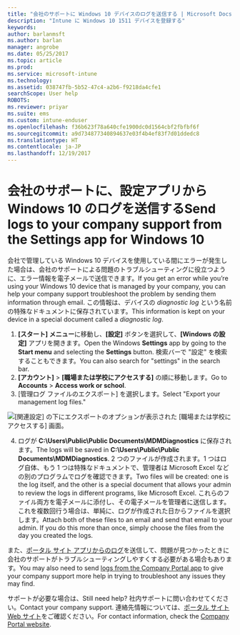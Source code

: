 ```yaml
---
title: "会社のサポートに Windows 10 デバイスのログを送信する | Microsoft Docs"
description: "Intune に Windows 10 1511 デバイスを登録する"
keywords: 
author: barlanmsft
ms.author: barlan
manager: angrobe
ms.date: 05/25/2017
ms.topic: article
ms.prod: 
ms.service: microsoft-intune
ms.technology: 
ms.assetid: 038747fb-5b52-47c4-a2b6-f9218da4cfe1
searchScope: User help
ROBOTS: 
ms.reviewer: priyar
ms.suite: ems
ms.custom: intune-enduser
ms.openlocfilehash: f36b623f78a640cfe1900dc0d1564cbf2fbfbf6f
ms.sourcegitcommit: a9d734877340894637e03f4b4ef83f7d01ddedc8
ms.translationtype: HT
ms.contentlocale: ja-JP
ms.lasthandoff: 12/19/2017
---
```

# <a name="send-logs-to-your-company-support-from-the-settings-app-for-windows-10"></a><span data-ttu-id="23206-103">会社のサポートに、設定アプリから Windows 10 のログを送信する</span><span class="sxs-lookup"><span data-stu-id="23206-103">Send logs to your company support from the Settings app for Windows 10</span></span>

<span data-ttu-id="23206-104">会社で管理している Windows 10 デバイスを使用している間にエラーが発生した場合は、会社のサポートによる問題のトラブルシューティングに役立つように、エラー情報を電子メールで送信できます。</span><span class="sxs-lookup"><span data-stu-id="23206-104">If you get an error while you’re using your Windows 10 device that is managed by your company, you can help your company support troubleshoot the problem by sending them information through email.</span></span> <span data-ttu-id="23206-105">この情報は、デバイスの _diagnostic log_ という名前の特殊なドキュメントに保存されています。</span><span class="sxs-lookup"><span data-stu-id="23206-105">This information is kept on your device in a special document called a _diagnostic log_.</span></span>

1.  <span data-ttu-id="23206-106">**[スタート] メニュー**に移動し、**[設定]** ボタンを選択して、**[Windows の設定]** アプリを開きます。</span><span class="sxs-lookup"><span data-stu-id="23206-106">Open the Windows **Settings** app by going to the **Start menu** and selecting the **Settings** button.</span></span> <span data-ttu-id="23206-107">検索バーで "設定" を検索することもできます。</span><span class="sxs-lookup"><span data-stu-id="23206-107">You can also search for "settings" in the search bar.</span></span>
2.  <span data-ttu-id="23206-108">**[アカウント]** > **[職場または学校にアクセスする]** の順に移動します。</span><span class="sxs-lookup"><span data-stu-id="23206-108">Go to **Accounts** > **Access work or school**.</span></span>
3.  <span data-ttu-id="23206-109">[管理ログ ファイルのエクスポート] を選択します。</span><span class="sxs-lookup"><span data-stu-id="23206-109">Select "Export your management log files."</span></span>

  ![[関連設定] の下にエクスポートのオプションが表示された [職場または学校にアクセスする] 画面。](./media/w10-export-logs.png)

4. <span data-ttu-id="23206-111">ログが **C:\Users\Public\Public Documents\MDMDiagnostics** に保存されます。</span><span class="sxs-lookup"><span data-stu-id="23206-111">The logs will be saved in **C:\Users\Public\Public Documents\MDMDiagnostics**.</span></span> <span data-ttu-id="23206-112">2 つのファイルが作成されます。1 つはログ自体、もう 1 つは特殊なドキュメントで、管理者は Microsoft Excel などの別のプログラムでログを確認できます。</span><span class="sxs-lookup"><span data-stu-id="23206-112">Two files will be created: one is the log itself, and the other is a special document that allows your admin to review the logs in different programs, like Microsoft Excel.</span></span> <span data-ttu-id="23206-113">これらのファイル両方を電子メールに添付し、その電子メールを管理者に送信します。これを複数回行う場合は、単純に、ログが作成された日からファイルを選択します。</span><span class="sxs-lookup"><span data-stu-id="23206-113">Attach both of these files to an email and send that email to your admin. If you do this more than once, simply choose the files from the day you created the logs.</span></span> 

<span data-ttu-id="23206-114">また、[ポータル サイト アプリからのログ](send-logs-to-your-it-admin-cp-windows.md)を送信して、問題が見つかったときに会社のサポートがトラブルシューティングしやすくする必要がある場合もあります。</span><span class="sxs-lookup"><span data-stu-id="23206-114">You may also need to send [logs from the Company Portal app](send-logs-to-your-it-admin-cp-windows.md) to give your company support more help in trying to troubleshoot any issues they may find.</span></span> 

<span data-ttu-id="23206-115">サポートが必要な場合は、</span><span class="sxs-lookup"><span data-stu-id="23206-115">Still need help?</span></span> <span data-ttu-id="23206-116">社内サポートに問い合わせてください。</span><span class="sxs-lookup"><span data-stu-id="23206-116">Contact your company support.</span></span> <span data-ttu-id="23206-117">連絡先情報については、[ポータル サイト Web サイト](https://portal.manage.microsoft.com#HelpDeskDialog)をご確認ください。</span><span class="sxs-lookup"><span data-stu-id="23206-117">For contact information, check the [Company Portal website](https://portal.manage.microsoft.com#HelpDeskDialog).</span></span>
